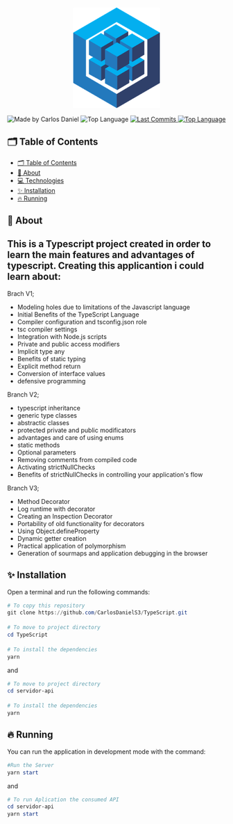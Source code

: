 <div align="center">
  <br />
  <img src=".github/sequelize.png" width="200" alt="sequelize" />
  <br />
<p>
    <img src="https://img.shields.io/badge/made%20by-Carlos%20DanielS3-2D325E?labelColor=F0DB4F&style=for-the-badge&logo=visual-studio-code&logoColor=2D325E" alt="Made by Carlos Daniel">
    <img alt="Top Language" src="https://img.shields.io/github/languages/top/CarlosDanielS3/Typescript?color=2D325E&labelColor=F0DB4F&style=for-the-badge&logo=typescript&logoColor=2D325E">
    <a href="https://github.com/CarlosDanielS3/Typescript/commits/main">
      <img alt="Last Commits" src="https://img.shields.io/github/last-commit/CarlosDanielS3/Typescript?color=2D325E&labelColor=F0DB4F&style=for-the-badge&logo=github&logoColor=2D325E">
    </a>
<a href="https://github.com/CarlosDanielS3/Typescript/issues"><img alt="Top Language" src="https://img.shields.io/github/issues-raw/CarlosDanielS3/Typescript?color=2D325E&labelColor=F0DB4F&style=for-the-badge&logo=github&logoColor=2D325E"></a>
  </p>
</div>

## 🗂 Table of Contents
- [🗂 Table of Contents](#-table-of-contents)
- [📑 About](#-about)
- [💻 Technologies](#-technologies)
- [✨ Installation](#-installation)
- [🔥 Running](#-running)
  
## 📑 About

## This is a Typescript project created in order to learn the main features and advantages of typescript. Creating this applicantion i could learn about:
Brach V1;
* Modeling holes due to limitations of the Javascript language
* Initial Benefits of the TypeScript Language
* Compiler configuration and tsconfig.json role
* tsc compiler settings
* Integration with Node.js scripts
* Private and public access modifiers
* Implicit type any
* Benefits of static typing
* Explicit method return
* Conversion of interface values
* defensive programming

Branch V2;
* typescript inheritance
* generic type classes
* abstractic classes
* protected private and public modificators
* advantages and care of using enums
* static methods
* Optional parameters
* Removing comments from compiled code
* Activating strictNullChecks
* Benefits of strictNullChecks in controlling your application's flow

Branch V3;
* Method Decorator
* Log runtime with decorator
* Creating an Inspection Decorator
* Portability of old functionality for decorators
* Using Object.defineProperty
* Dynamic getter creation
* Practical application of polymorphism
* Generation of sourmaps and application debugging in the browser


## ✨ Installation
Open a terminal and run the following commands:

```PowerShell
# To copy this repository
git clone https://github.com/CarlosDanielS3/TypeScript.git

# To move to project directory
cd TypeScript

# To install the dependencies
yarn
```
and 

```PowerShell
# To move to project directory
cd servidor-api

# To install the dependencies
yarn
```


## 🔥 Running
You can run the application in development mode with the command:

```Powershell
#Run the Server
yarn start
```

and 

```Powershell
# To run Aplication the consumed API
cd servidor-api
yarn start
```

